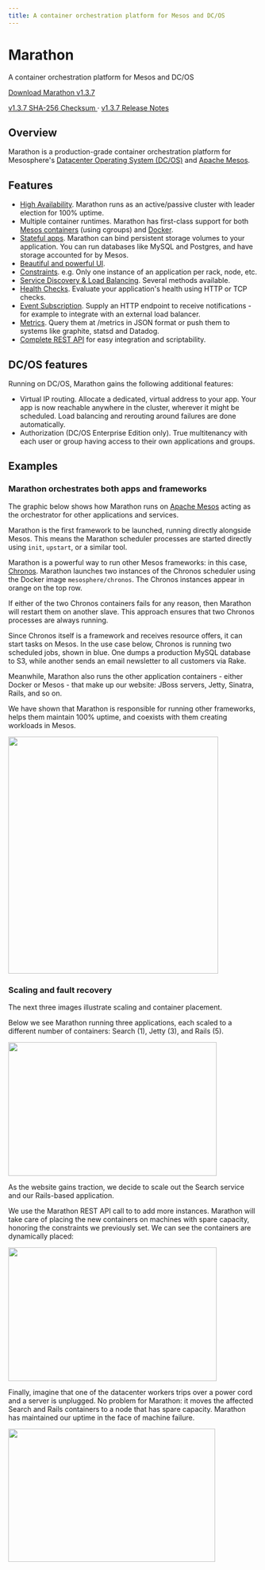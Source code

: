 ```yaml
---
title: A container orchestration platform for Mesos and DC/OS
---
```


<div class="jumbotron text-center">
  <h1>Marathon</h1>
  <p class="lead">
    A container orchestration platform for Mesos and DC/OS
  </p>
  <p>
    <a href="http://downloads.mesosphere.com/marathon/v1.3.7/marathon-1.3.7.tgz"
        class="btn btn-lg btn-primary">
      Download Marathon v1.3.7
    </a>
  </p>
  <a class="btn btn-link"
      href="http://downloads.mesosphere.com/marathon/v1.3.7/marathon-1.3.7.tgz.sha256">
    v1.3.7 SHA-256 Checksum
  </a> &middot;
  <a class="btn btn-link"
      href="https://github.com/mesosphere/marathon/releases/tag/v1.3.7">
    v1.3.7 Release Notes
  </a>
</div>

## Overview

Marathon is a production-grade container orchestration platform for Mesosphere's [Datacenter Operating System (DC/OS)](https://dcos.io) and [Apache Mesos](https://mesos.apache.org/).

## Features

- [High Availability](https://mesosphere.github.io/marathon/docs/high-availability.html). Marathon runs as an active/passive cluster with leader election for 100% uptime.
- Multiple container runtimes. Marathon has first-class support for both [Mesos containers](https://mesosphere.github.io/marathon/docs/application-basics.html) (using cgroups) and [Docker](https://mesosphere.github.io/marathon/docs/native-docker.html).
- [Stateful apps](https://mesosphere.github.io/marathon/docs/persistent-volumes.html). Marathon can bind persistent storage volumes to your application. You can run databases like MySQL and Postgres, and have storage accounted for by Mesos.
- [Beautiful and powerful UI](https://mesosphere.github.io/marathon/docs/marathon-ui.html).
- [Constraints](https://mesosphere.github.io/marathon/docs/constraints.html). e.g. Only one instance of an application per rack, node, etc.
- [Service Discovery & Load Balancing](https://mesosphere.github.io/marathon/docs/service-discovery-load-balancing.html). Several methods available.
- [Health Checks](https://mesosphere.github.io/marathon/docs/health-checks.html). Evaluate your application's health using HTTP or TCP checks.
- [Event Subscription](https://mesosphere.github.io/marathon/docs/rest-api.html#event-subscriptions). Supply an HTTP endpoint to receive notifications - for example to integrate with an external load balancer.
- [Metrics](https://mesosphere.github.io/marathon/docs/metrics.html). Query them at /metrics in JSON format or push them to systems like graphite, statsd and Datadog.
- [Complete REST API](https://mesosphere.github.io/marathon/docs/rest-api.html) for easy integration and scriptability.

## DC/OS features

Running on DC/OS, Marathon gains the following additional features:

- Virtual IP routing. Allocate a dedicated, virtual address to your app. Your app is now reachable anywhere in the cluster, wherever it might be scheduled. Load balancing and rerouting around failures are done automatically.
- Authorization (DC/OS Enterprise Edition only). True multitenancy with each user or group having access to their own applications and groups.

## Examples

### Marathon orchestrates both apps and frameworks

The graphic below shows how Marathon runs on <a href="https://mesos.apache.org/">Apache Mesos</a> acting as the orchestrator for other applications and services.

Marathon is the first framework to be launched, running directly alongside Mesos. This means the Marathon scheduler processes are started directly using `init`, `upstart`, or a similar tool.

Marathon is a powerful way to run other Mesos frameworks: in this case, [Chronos](https://github.com/mesos/chronos). Marathon launches two instances of the Chronos scheduler using the Docker image `mesosphere/chronos`. The Chronos instances appear in orange on the top row.

If either of the two Chronos containers fails for any reason, then Marathon will restart them on another slave. This approach ensures that two Chronos processes are always running.

Since Chronos itself is a framework and receives resource offers, it can start tasks on Mesos.
In the use case below, Chronos is running two scheduled jobs, shown in blue. One dumps a production MySQL database to S3, while another sends an email newsletter to all customers via Rake.

Meanwhile, Marathon also runs the other application containers - either Docker or Mesos - that make up our website: JBoss servers, Jetty, Sinatra, Rails, and so on.

We have shown that Marathon is responsible for running other frameworks, helps them maintain 100% uptime, and coexists with them creating workloads in Mesos.

<p class="text-center">
  <img src="{{ site.baseurl}}/img/architecture.png" width="423" height="477" alt="">
</p>

### Scaling and fault recovery

The next three images illustrate scaling and container placement.

Below we see Marathon running three applications, each scaled to a different number of containers: Search (1), Jetty (3), and Rails (5).

<p class="text-center">
  <img src="{{ site.baseurl}}/img/marathon1.png" width="420" height="269" alt="">
</p>

As the website gains traction, we decide to scale out the Search service and our Rails-based application.

We use the Marathon REST API call to to add more instances. Marathon will take care of placing the new containers on machines with spare capacity, honoring the constraints we previously set. We can see the containers are dynamically placed:

<p class="text-center">
  <img src="{{ site.baseurl}}/img/marathon2.png" width="420" height="269" alt="">
</p>

Finally, imagine that one of the datacenter workers trips over a power cord and a server is unplugged. No problem for Marathon: it moves the affected Search and Rails containers to a node that has spare capacity. Marathon has maintained our uptime in the face of machine failure.

<p class="text-center">
  <img src="{{ site.baseurl}}/img/marathon3.png" width="417" height="268" alt="">
</p>
